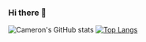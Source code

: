 ### Hi there 👋

<!--
**Cdreitsma/Cdreitsma** is a ✨ _special_ ✨ repository because its `README.md` (this file) appears on your GitHub profile.

Here are some ideas to get you started:

- 🔭 I’m currently working on ...
- 🌱 I’m currently learning ...
- 👯 I’m looking to collaborate on ...
- 🤔 I’m looking for help with ...
- 💬 Ask me about ...
- 📫 How to reach me: ...
- 😄 Pronouns: ...
- ⚡ Fun fact: ...
-->

![Cameron's GitHub stats](https://github-readme-stats.vercel.app/api?username=Cdreitsma&show_icons=true&theme=transparent)
[![Top Langs](https://github-readme-stats.vercel.app/api/top-langs/?username=Cdreitsma)](https://github.com/anuraghazra/github-readme-stats)
